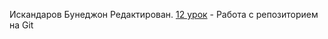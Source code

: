 Искандаров Бунеджон 
Редактирован.
[12 урок](https://bunyodbek9449.github.io/lesson_12/ "Моя готовая домашка") - Работа с репозиторием на Git
